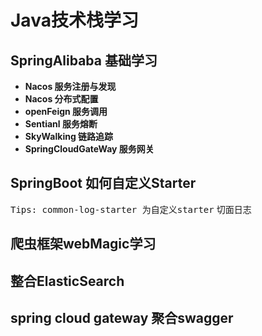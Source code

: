 # Java技术栈学习

## SpringAlibaba 基础学习

+ **Nacos 服务注册与发现**
+ **Nacos 分布式配置**
+ **openFeign 服务调用**
+ **Sentianl 服务熔断**
+ **SkyWalking 链路追踪**
+ **SpringCloudGateWay 服务网关**

## SpringBoot 如何自定义Starter 
 <kbd>Tips: common-log-starter 为自定义starter</kbd>
 切面日志
 
## 爬虫框架webMagic学习

## 整合ElasticSearch

## spring cloud gateway 聚合swagger
 




